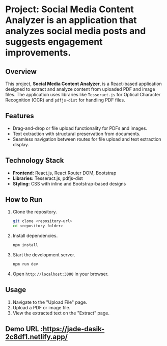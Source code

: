 # Project: Social Media Content Analyzer is an application that analyzes social media posts and suggests engagement improvements.

## Overview
This project, **Social Media Content Analyzer**, is a React-based application designed to extract and analyze content from uploaded PDF and image files. The application uses libraries like `Tesseract.js` for Optical Character Recognition (OCR) and `pdfjs-dist` for handling PDF files.

## Features
- Drag-and-drop or file upload functionality for PDFs and images.
- Text extraction with structural preservation from documents.
- Seamless navigation between routes for file upload and text extraction display.

## Technology Stack
- **Frontend:** React.js, React Router DOM, Bootstrap
- **Libraries:** Tesseract.js, pdfjs-dist
- **Styling:** CSS with inline and Bootstrap-based designs

## How to Run
1. Clone the repository.
   ```bash
   git clone <repository-url>
   cd <repository-folder>
   ```
2. Install dependencies.
   ```bash
   npm install
   ```
3. Start the development server.
   ```bash
   npm run dev
   ```
4. Open `http://localhost:3000` in your browser.

## Usage
1. Navigate to the "Upload File" page.
2. Upload a PDF or image file.
3. View the extracted text on the "Extract" page.

## Demo URL :https://jade-dasik-2c8df1.netlify.app/
